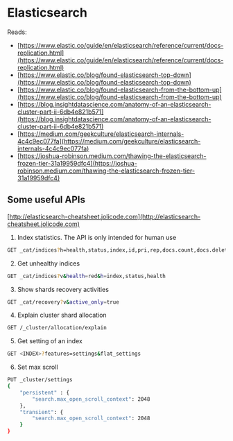 # Elasticsearch

Reads:

- [https://www.elastic.co/guide/en/elasticsearch/reference/current/docs-replication.html](https://www.elastic.co/guide/en/elasticsearch/reference/current/docs-replication.html)
- [https://www.elastic.co/blog/found-elasticsearch-top-down](https://www.elastic.co/blog/found-elasticsearch-top-down)
- [https://www.elastic.co/blog/found-elasticsearch-from-the-bottom-up](https://www.elastic.co/blog/found-elasticsearch-from-the-bottom-up)
- [https://blog.insightdatascience.com/anatomy-of-an-elasticsearch-cluster-part-ii-6db4e821b571](https://blog.insightdatascience.com/anatomy-of-an-elasticsearch-cluster-part-ii-6db4e821b571)
- [https://medium.com/geekculture/elasticsearch-internals-4c4c9ec077fa](https://medium.com/geekculture/elasticsearch-internals-4c4c9ec077fa)
- [https://joshua-robinson.medium.com/thawing-the-elasticsearch-frozen-tier-31a19959dfc4](https://joshua-robinson.medium.com/thawing-the-elasticsearch-frozen-tier-31a19959dfc4)


## Some useful APIs

[http://elasticsearch-cheatsheet.jolicode.com](http://elasticsearch-cheatsheet.jolicode.com)

1. Index statistics. The API is only intended for human use

```sh
GET _cat/indices?h=health,status,index,id,pri,rep,docs.count,docs.deleted,store.size,creation.date.string&v=
```

2. Get unhealthy indices

```sh
GET _cat/indices?v&health=red&h=index,status,health
```

3. Show shards recovery activities

```sh
GET _cat/recovery?v&active_only=true
```

4. Explain cluster shard allocation

```sh
GET /_cluster/allocation/explain
```

5. Get setting of an index

```sh
GET <INDEX>?features=settings&flat_settings
```

6. Set max scroll

```sh
PUT _cluster/settings
{
    "persistent" : {
        "search.max_open_scroll_context": 2048
    },
    "transient": {
        "search.max_open_scroll_context": 2048
    }
}
```
